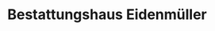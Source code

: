 ---
title: "Bestattungshaus Eidenmüller"
url: /vellmar/bestattungshaus-eidenmueller/
shop: Bestattungen
---